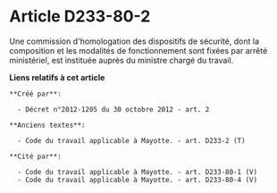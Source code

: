 # Article D233-80-2

Une commission d'homologation des dispositifs de sécurité, dont la composition et les modalités de fonctionnement sont fixées
par arrêté ministériel, est instituée auprès du ministre chargé du travail.

**Liens relatifs à cet article**

	**Créé par**:

	  - Décret n°2012-1205 du 30 octobre 2012 - art. 2

	**Anciens textes**:

	  - Code du travail applicable à Mayotte. - art. D233-2 (T)

	**Cité par**:

	  - Code du travail applicable à Mayotte. - art. D233-80-1 (V)
	  - Code du travail applicable à Mayotte. - art. D233-80-4 (V)
